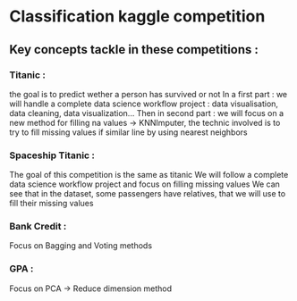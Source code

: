 # Classification kaggle competition

## Key concepts tackle in these competitions :   

### Titanic : 
the goal is to predict wether a person has survived or not
In a first part : we will handle a complete data science workflow project : data visualisation, data cleaning, data visualization...
Then in second part : we will focus on a new method for filling na values -> KNNImputer, the technic involved is to try to fill missing values if similar line by using nearest neighbors

### Spaceship Titanic :
The goal of this competition is the same as titanic
We will follow a complete data science workflow project and focus on filling missing values
We can see that in the dataset, some passengers have relatives, that we will use to fill their missing values

### Bank Credit :
Focus on Bagging and Voting methods

### GPA :
Focus on PCA -> Reduce dimension method